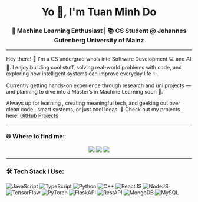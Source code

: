 <h1 align="center">Yo 👋, I'm Tuan Minh Do</h1>
<h3 align="center">🧠 Machine Learning Enthusiast | 📚 CS Student @ Johannes Gutenberg University of Mainz</h3>

---

Hey there! 👋 I'm a CS undergrad who’s into Software Development 💻 and AI 🤖. I enjoy building cool stuff, solving real-world problems with code, and exploring how intelligent systems can improve everyday life ✨.

Currently getting hands-on experience through research and uni projects  — and planning to dive into a Master’s in Machine Learning soon 🎯.

Always up for learning , creating meaningful tech, and geeking out over clean code , smart systems, or just cool ideas.
📁 Check out my projects here: [GitHub Projects](https://github.com/tuanminh201?tab=repositories)

---

### 🌐 Where to find me:

<p align="center">
  <a href="https://www.linkedin.com/in/tuan-minh-do-2262b3236/"><img src="https://img.icons8.com/color/48/linkedin.png"/></a>
  <a href="mailto:do.tuanminh201@gmail.com"><img src="https://img.icons8.com/color/48/gmail.png"/></a>
  <a href="https://github.com/tuanminh201"><img src="https://img.icons8.com/ios-glyphs/48/github.png"/></a>
</p>

---

### 🛠 Tech Stack I Use:

<p align="left">
  <img src="https://img.icons8.com/color/48/javascript.png" title="JavaScript"/>
  <img src="https://img.icons8.com/color/48/typescript.png" title="TypeScript"/>
  <img src="https://img.icons8.com/color/48/python.png" title="Python"/>
  <img src="https://img.icons8.com/color/48/c-plus-plus-logo.png" title="C++"/>
  <img src="https://img.icons8.com/color/48/react-native.png" title="ReactJS"/>
  <img src="https://img.icons8.com/color/48/nodejs.png" title="NodeJS"/>
  <img src="https://img.icons8.com/color/48/tensorflow.png" title="TensorFlow"/>
  <img src="https://img.icons8.com/color/48/pytorch.png" title="PyTorch"/>
  <img src="https://img.icons8.com/ios-filled/48/ffffff/flask.png" title="FlaskAPI"/>
  <img src="https://img.icons8.com/fluency/48/api-settings.png" title="RestAPI"/>
  <img src="https://img.icons8.com/color/48/mongodb.png" title="MongoDB"/>
  <img src="https://img.icons8.com/color/48/mysql-logo.png" title="MySQL"/>
</p>
